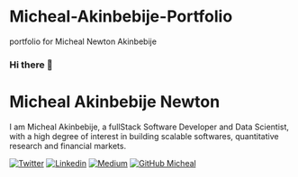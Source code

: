 # Micheal-Akinbebije-Portfolio
portfolio for Micheal Newton Akinbebije

### Hi there 👋

# Micheal Akinbebije Newton

I am Micheal Akinbebije, a fullStack Software Developer and Data Scientist, with a high degree of interest in building scalable softwares, quantitative research and financial markets.


[![Twitter](https://img.shields.io/badge/-Twitter-222222?style=flat-square&logo=twitter&logoColor=white&link=https://twitter.com/AkinbebijeN/)](https://twitter.com/AkinbebijeN/)
[![Linkedin](https://img.shields.io/badge/-LinkedIn-222222?style=flat-square&logo=Linkedin&logoColor=white&link=https://www.linkedin.com/in/akinbebije-micheal-68626522a)](https://www.linkedin.com/in/akinbebije-micheal-68626522a)
[![Medium](https://img.shields.io/badge/-Medium-222222?style=flat-square&logo=medium&logoColor=white&link=https://medium.com/@rbhatia46)](https://medium.com/@rbhatia46)
[![GitHub Micheal](https://img.shields.io/github/followers/rbhatia46?label=follow&style=social)](https://github.com/Akinbebijemicheal)

<!---
_Last updated: March 2023_
--->

<!--
**akinbebijemicheal/akinbebijemicheal** is a ✨ _special_ ✨ repository because its `README.md` (this file) appears on your GitHub profile.

Here are some ideas to get you started:

- 🔭 I’m currently working on ...
- 🌱 I’m currently learning ...
- 👯 I’m looking to collaborate on ...
- 🤔 I’m looking for help with ...
- 💬 Ask me about ...
- 📫 How to reach me: ...
- 😄 Pronouns: ...
- ⚡ Fun fact: ...
-->

